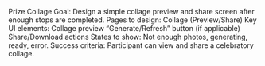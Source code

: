 Prize Collage
Goal: Design a simple collage preview and share screen after enough stops are completed.
Pages to design:
Collage (Preview/Share)
Key UI elements:
Collage preview
“Generate/Refresh” button (if applicable)
Share/Download actions
States to show: Not enough photos, generating, ready, error.
Success criteria: Participant can view and share a celebratory collage.